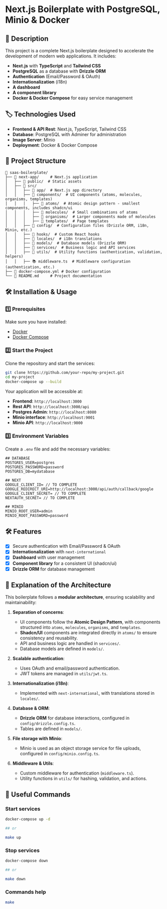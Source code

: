 # Next.js Boilerplate with PostgreSQL, Minio & Docker

## 🚀 Description
This project is a complete Next.js boilerplate designed to accelerate the development of modern web applications. It includes:

- **Next.js** with **TypeScript** and **Tailwind CSS**
- **PostgreSQL** as a database with **Drizzle ORM**
- **Authentication** (Email/Password & OAuth)
- **Internationalization** (i18n)
- **A dashboard**
- **A component library**
- **Docker & Docker Compose** for easy service management

## 🏷 Technologies Used

- **Frontend & API Rest**: Next.js, TypeScript, Tailwind CSS
- **Database**: PostgreSQL with Adminer for administration
- **Image Server**: Minio
- **Deployment**: Docker & Docker Compose

## 📂 Project Structure

```
📂 saas-boilerplate/
├── 📂 next-app/     # Next.js application
│   ├── 📂 public/  # Static assets
│   ├── 📂 src/
│   │   ├── 📂 app/  # Next.js app directory
│   │   ├── 📂 components/  # UI components (atoms, molecules, organisms, templates)
│   │   │   ├── 📂 atoms/  # Atomic design pattern - smallest components, includes shadcn/ui
│   │   │   ├── 📂 molecules/  # Small combinations of atoms
│   │   │   ├── 📂 organisms/  # Larger components made of molecules
│   │   │   ├── 📂 templates/  # Page templates
│   │   ├── 📂 config/  # Configuration files (Drizzle ORM, i18n, Minio, etc.)
│   │   ├── 📂 hooks/  # Custom React hooks
│   │   ├── 📂 locales/  # i18n translations
│   │   ├── 📂 models/  # Database models (Drizzle ORM)
│   │   ├── 📂 services/  # Business logic and API services
│   │   ├── 📂 utils/  # Utility functions (authentication, validation, helpers)
│   │   ├── 📚 middleware.ts  # Middleware configuration (authentication, etc.)
├── 📄 docker-compose.yml # Docker configuration
└── 📄 README.md     # Project documentation
```

## 🛠 Installation & Usage

### 1️⃣ Prerequisites
Make sure you have installed:
- [Docker](https://www.docker.com/)
- [Docker Compose](https://docs.docker.com/compose/)

### 2️⃣ Start the Project

Clone the repository and start the services:

```bash
git clone https://github.com/your-repo/my-project.git
cd my-project
docker-compose up --build
```

Your application will be accessible at:
- **Frontend**: `http://localhost:3000`
- **Rest API**: `http://localhost:3000/api`
- **Postgres Admin**: `http://localhost:8080`
- **Minio interface**: `http://localhost:9001`
- **Minio API**: `http://localhost:9000`

### 3️⃣ Environment Variables

Create a `.env` file and add the necessary variables:

```
## DATABASE
POSTGRES_USER=postgres
POSTGRES_PASSWORD=password
POSTGRES_DB=mydatabase

## NEXT
GOOGLE_CLIENT_ID= // TO COMPLETE
GOOGLE_REDIRECT_URI=http://localhost:3000/api/auth/callback/google
GOOGLE_CLIENT_SECRET= // TO COMPLETE
NEXTAUTH_SECRET= // TO COMPLETE

## MINIO
MINIO_ROOT_USER=admin
MINIO_ROOT_PASSWORD=password
```

## 🛠 Features

- [x] Secure authentication with Email/Password & OAuth
- [x] **Internationalization** with `next-international`
- [x] **Dashboard** with user management
- [x] **Component library** for a consistent UI (shadcn/ui)
- [x] **Drizzle ORM** for database management

## 🐛 Explanation of the Architecture

This boilerplate follows a **modular architecture**, ensuring scalability and maintainability:

1. **Separation of concerns**: 
   - UI components follow the **Atomic Design Pattern**, with components structured into `atoms`, `molecules`, `organisms`, and `templates`.
   - **Shadcn/UI** components are integrated directly in `atoms/` to ensure consistency and reusability.
   - API and business logic are handled in `services/`.
   - Database models are defined in `models/`.

2. **Scalable authentication**:
   - Uses OAuth and email/password authentication.
   - JWT tokens are managed in `utils/jwt.ts`.

3. **Internationalization (i18n)**:
   - Implemented with `next-international`, with translations stored in `locales/`.

4. **Database & ORM**:
   - **Drizzle ORM** for database interactions, configured in `config/drizzle.config.ts`.
   - Tables are defined in `models/`.

5. **File storage with Minio**:
   - Minio is used as an object storage service for file uploads, configured in `config/minio.config.ts`.

6. **Middleware & Utils**:
   - Custom middleware for authentication (`middleware.ts`).
   - Utility functions in `utils/` for hashing, validation, and actions.

## 🌟 Useful Commands

### Start services
```bash
docker-compose up -d

## or

make up
```

### Stop services
```bash
docker-compose down

## or

make down
```

### Commands help
```bash
make
```


